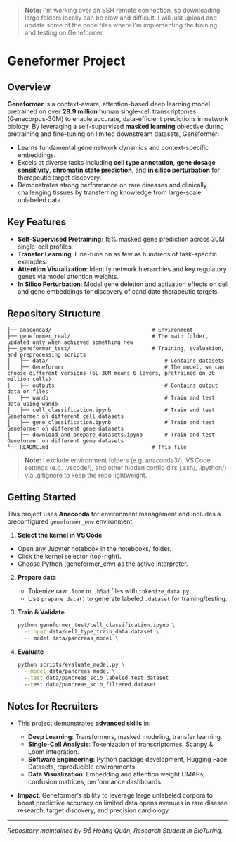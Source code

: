 > **Note:** I'm working over an SSH remote connection, so downloading large folders locally can be slow and difficult. I will just upload and update some of the code files where I'm implementing the training and testing on Geneformer.

# Geneformer Project

## Overview

**Geneformer** is a context-aware, attention-based deep learning model pretrained on over **29.9 million** human single-cell transcriptomes (Genecorpus-30M) to enable accurate, data-efficient predictions in network biology. By leveraging a self-supervised **masked learning** objective during pretraining and fine-tuning on limited downstream datasets, Geneformer:  

- Learns fundamental gene network dynamics and context-specific embeddings.  
- Excels at diverse tasks including **cell type annotation**, **gene dosage sensitivity**, **chromatin state prediction**, and **in silico perturbation** for therapeutic target discovery.  
- Demonstrates strong performance on rare diseases and clinically challenging tissues by transferring knowledge from large-scale unlabeled data.

## Key Features

- **Self-Supervised Pretraining**: 15% masked gene prediction across 30M single-cell profiles.  
- **Transfer Learning**: Fine-tune on as few as hundreds of task-specific examples.  
- **Attention Visualization**: Identify network hierarchies and key regulatory genes via model attention weights.  
- **In Silico Perturbation**: Model gene deletion and activation effects on cell and gene embeddings for discovery of candidate therapeutic targets.

## Repository Structure

```
├── anaconda3/                                # Environment
├── geneformer_real/                          # The main folder, updated only when achieved something new
├── geneformer_test/                          # Training, evaluation, and preprocessing scripts
│   ├── data/                                     # Contains datasets
│   ├── Geneformer                                # The model, we can choose different versions (6L-30M means 6 layers, pretrained on 30 million cells)
│   ├── outputs                                   # Contains output data or files
│   ├── wandb                                     # Train and test data using wandb
│   ├── cell_classification.ipynb                 # Train and test Geneformer on different cell datasets
│   ├── gene_classification.ipynb                 # Train and test Geneformer on different gene datasets
│   ├── download_and_prepare_datasets.ipynb       # Train and test Geneformer on different gene datasets
└── README.md                                 # This file
```

> **Note:** I exclude environment folders (e.g. anaconda3/), VS Code settings (e.g. .vscode/), and other hidden config dirs (.ssh/, .ipython/) via .gitignore to keep the repo lightweight.

## Getting Started

This project uses **Anaconda** for environment management and includes a preconfigured `geneformer_env` environment.

1. **Select the kernel in VS Code**
  - Open any Jupyter notebook in the notebooks/ folder.
  - Click the kernel selector (top-right).
  - Choose Python (geneformer_env) as the active interpreter.

2. **Prepare data**  
   - Tokenize raw `.loom` or `.h5ad` files with `tokenize_data.py`.  
   - Use `prepare_data()` to generate labeled `.dataset` for training/testing.

3. **Train & Validate**  
   ```bash
   python geneformer_test/cell_classification.ipynb \
     --input data/cell_type_train_data.dataset \
     -- model data/pancreas_model \
   ```

4. **Evaluate**  
   ```bash
   python scripts/evaluate_model.py \
     --model data/pancreas_model \
     --test data/pancreas_scib_labeled_test.dataset
     --test data/pancreas_scib_filtered.dataset
   ```

## Notes for Recruiters

- This project demonstrates **advanced skills** in:  
  - **Deep Learning**: Transformers, masked modeling, transfer learning.  
  - **Single-Cell Analysis**: Tokenization of transcriptomes, Scanpy & Loom integration.  
  - **Software Engineering**: Python package development, Hugging Face Datasets, reproducible environments.  
  - **Data Visualization**: Embedding and attention weight UMAPs, confusion matrices, performance dashboards.  

- **Impact**: Geneformer’s ability to leverage large unlabeled corpora to boost predictive accuracy on limited data opens avenues in rare disease research, target discovery, and precision cardiology.

---

_Repository maintained by Đỗ Hoàng Quân, Research Student in BioTuring._


